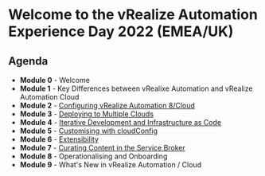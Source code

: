 # Welcome to the vRealize Automation Experience Day 2022 (EMEA/UK)

## Agenda

* **Module 0** - Welcome
* **Module 1** - Key Differences between vRealixe Automation and vRealize Automation Cloud
* **Module 2** - [Configuring vRealize Automation 8/Cloud](/module-2/m2-full-lab-guide.md)
* **Module 3** - [Deploying to Multiple Clouds](/module-3/m3-full-lab-guide.md)
* **Module 4** - [Iterative Development and Infrastructure as Code](/module-4/m4-full-lab-guide.md)
* **Module 5** - [Customising with cloudConfig](/module-5/m5-full-lab-guide.md)
* **Module 6** - [Extensibility](/module-6/m6-full-lab-guide.md)
* **Module 7** - [Curating Content in the Service Broker](/module-7/m7-full-lab-guide.md)
* **Module 8** - Operationalising and Onboarding
* **Module 9** - What's New in vRealize Automation / Cloud

